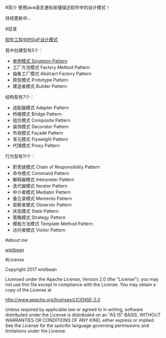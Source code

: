 

#简介
使用java语言通俗易懂描述软件中的设计模式！

持续更新中...

#目录

[软件工程中的GoF设计模式](http://www.wistbean.com/blog/2017/09/24/design-pattern/)

其中创建型有5个：

- [单例模式 Singleton Pattern](http://www.wistbean.com/blog/2017/09/26/singleton-pattern/)
- 工厂方法模式 Factory Method Pattern
- 抽象工厂模式 Abstract Factory Pattern
- 原型模式 Prototype Pattern
- 建造者模式 Builder Pattern


结构型有7个：

- 适配器模式 Adapter Pattern
- 桥接模式 Bridge Pattern
- 组合模式 Composite Pattern
- 装饰模式 Decorator Pattern
- 外观模式 Façade Pattern
- 享元模式 Flyweight Pattern
- 代理模式 Proxy Pattern

行为型有11个：

- 职责链模式 Chain of Responsibility Pattern
- 命令模式 Command Pattern
- 解释器模式 Interpreter Pattern
- 迭代器模式 Iterator Pattern
- 中介者模式 Mediator Pattern
- 备忘录模式 Memento Pattern
- 观察者模式 Observer Pattern
- 状态模式 State Pattern
- 策略模式 Strategy Pattern
- 模板方法模式 Template Method Pattern
- 访问者模式 Visitor Pattern


#about me

[wistbean](http://www.wistbean.com "wistbean")



#License

Copyright 2017 wistbean

Licensed under the Apache License, Version 2.0 (the "License");
you may not use this file except in compliance with the License.
You may obtain a copy of the License at

 http://www.apache.org/licenses/LICENSE-2.0

Unless required by applicable law or agreed to in writing, software
distributed under the License is distributed on an "AS IS" BASIS,
WITHOUT WARRANTIES OR CONDITIONS OF ANY KIND, either express or implied.
See the License for the specific language governing permissions and
limitations under the License.